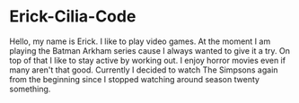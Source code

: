 # Erick-Cilia-Code

Hello, my name is Erick. I like to play video games. At the moment I am playing the Batman Arkham series cause I always wanted to give it a try. On top of that I like to stay active by working out. I enjoy horror movies even if many aren't that good. Currently I decided to watch The Simpsons again from the beginning since I stopped watching around season twenty something.